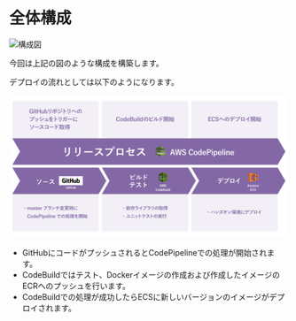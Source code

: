 # 全体構成

![構成図](https://cacoo.com/diagrams/Bik1Om7JvTVGzpfj-5F49C.png)

今回は上記の図のような構成を構築します。

デプロイの流れとしては以下のようになります。

![パイプライン](images/pipeline.png)

- GitHubにコードがプッシュされるとCodePipelineでの処理が開始されます。
- CodeBuildではテスト、Dockerイメージの作成および作成したイメージのECRへのプッシュを行います。
- CodeBuildでの処理が成功したらECSに新しいバージョンのイメージがデプロイされます。